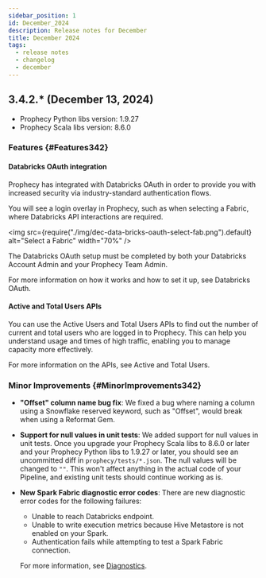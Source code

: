 ```yaml
---
sidebar_position: 1
id: December_2024
description: Release notes for December
title: December 2024
tags:
  - release notes
  - changelog
  - december
---
```


## 3.4.2.\* (December 13, 2024)

- Prophecy Python libs version: 1.9.27
- Prophecy Scala libs version: 8.6.0

### Features {#Features342}

#### Databricks OAuth integration

Prophecy has integrated with Databricks OAuth in order to provide you with increased security via industry-standard authentication flows.

You will see a login overlay in Prophecy, such as when selecting a Fabric, where Databricks API interactions are required.

<img
src={require("./img/dec-data-bricks-oauth-select-fab.png").default}
alt="Select a Fabric"
width="70%"
/>

The Databricks OAuth setup must be completed by both your Databricks Account Admin and your Prophecy Team Admin.

For more information on how it works and how to set it up, see Databricks OAuth.

#### Active and Total Users APIs

You can use the Active Users and Total Users APIs to find out the number of current and total users who are logged in to Prophecy. This can help you understand usage and times of high traffic, enabling you to manage capacity more effectively.

For more information on the APIs, see Active and Total Users.

### Minor Improvements {#MinorImprovements342}

- **"Offset" column name bug fix**: We fixed a bug where naming a column using a Snowflake reserved keyword, such as "Offset", would break when using a Reformat Gem.

- **Support for null values in unit tests**: We added support for null values in unit tests. Once you upgrade your Prophecy Scala libs to 8.6.0 or later and your Prophecy Python libs to 1.9.27 or later, you should see an uncommitted diff in `prophecy/tests/*.json`. The null values will be changed to `""`. This won't affect anything in the actual code of your Pipeline, and existing unit tests should continue working as is.

- **New Spark Fabric diagnostic error codes**: There are new diagnostic error codes for the following failures:

  - Unable to reach Databricks endpoint.
  - Unable to write execution metrics because Hive Metastore is not enabled on your Spark.
  - Authentication fails while attempting to test a Spark Fabric connection.

  For more information, see [Diagnostics](../../Spark/fabrics/diagnostics.md).
